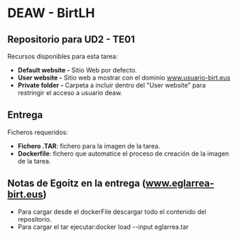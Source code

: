 # DEAW - BirtLH

## Repositorio para UD2 - TE01

Recursos disponibles para esta tarea:

- **Default website -** Sitio Web por defecto.
- **User website -** Sitio web a mostrar con el dominio www.usuario-birt.eus
- **Private folder -** Carpeta a incluir dentro del "User website" para restringir el acceso a usuario deaw.

## Entrega
Ficheros requeridos:
- **Fichero .TAR**: fichero para la imagen de la tarea.
- **Dockerfile**: fichero que automatice el proceso de creación de la imagen de la tarea.

## Notas de Egoitz en la entrega (www.eglarrea-birt.eus)
- Para cargar desde el dockerFile descargar todo el contenido del repositorio.
- Para cargar el tar ejecutar:docker load --input eglarrea.tar
